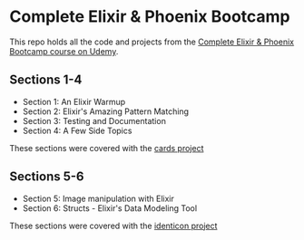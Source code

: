 # Complete Elixir & Phoenix Bootcamp

This repo holds all the code and projects from the [Complete Elixir & Phoenix Bootcamp course on Udemy](https://www.udemy.com/course/the-complete-elixir-and-phoenix-bootcamp-and-tutorial/).

## Sections 1-4

- Section 1: An Elixir Warmup
- Section 2: Elixir's Amazing Pattern Matching
- Section 3: Testing and Documentation
- Section 4: A Few Side Topics

These sections were covered with the [cards project](cards/README.md)

## Sections 5-6

- Section 5: Image manipulation with Elixir
- Section 6: Structs - Elixir's Data Modeling Tool

These sections were covered with the [identicon project](identicon/README.md)
